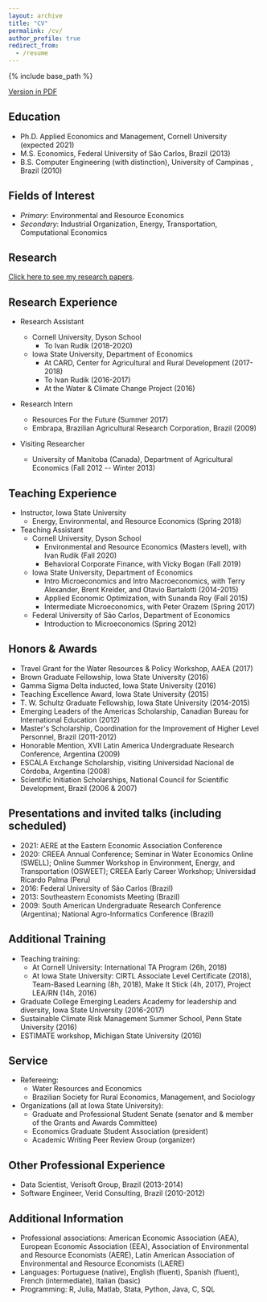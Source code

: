 ```yaml
---
layout: archive
title: "CV"
permalink: /cv/
author_profile: true
redirect_from:
  - /resume
---
```


{% include base_path %}

[Version in PDF](https://github.com/dscardoso/dscardoso.github.io/raw/master/files/DiegoCardoso_CV.pdf)


## Education

* Ph.D. Applied Economics and Management, Cornell University (expected 2021)
* M.S. Economics, Federal University of São Carlos, Brazil (2013)
* B.S. Computer Engineering (with distinction), University of Campinas , Brazil (2010)

## Fields of Interest

* _Primary_: Environmental and Resource Economics
* _Secondary_: Industrial Organization, Energy, Transportation, Computational Economics

## Research
[Click here to see my research papers](/about).

## Research Experience
* Research Assistant
  * Cornell University, Dyson School
    * To Ivan Rudik (2018-2020)
  * Iowa State University, Department of Economics
    * At CARD, Center for Agricultural and Rural Development (2017-2018)
    * To Ivan Rudik (2016-2017)
    * At the Water & Climate Change Project (2016)
* Research Intern
  * Resources For the Future (Summer 2017)
  * Embrapa, Brazilian Agricultural Research Corporation, Brazil (2009)
  
* Visiting Researcher
  * University of Manitoba (Canada), Department of Agricultural Economics (Fall 2012 -- Winter 2013)

## Teaching Experience
* Instructor, Iowa State University
  * Energy, Environmental, and Resource Economics (Spring 2018)
* Teaching Assistant
  * Cornell University, Dyson School
    * Environmental and Resource Economics (Masters level), with Ivan Rudik (Fall 2020)
    * Behavioral Corporate Finance, with Vicky Bogan (Fall 2019)
  * Iowa State University, Department of Economics
    * Intro Microeconomics and Intro Macroeconomics, with Terry Alexander, Brent Kreider, and Otavio Bartalotti (2014-2015)
    * Applied Economic Optimization, with Sunanda Roy (Fall 2015)
    * Intermediate Microeconomics, with Peter Orazem (Spring 2017)
  * Federal University of São Carlos, Department of Economics
    * Introduction to Microeconomics (Spring 2012)
    
## Honors & Awards
* Travel Grant for the Water Resources & Policy Workshop, AAEA (2017)
* Brown Graduate Fellowship, Iowa State University (2016)
* Gamma Sigma Delta inducted, Iowa State University (2016)
* Teaching Excellence Award, Iowa State University (2015)
* T. W. Schultz Graduate Fellowship, Iowa State University (2014-2015)
* Emerging Leaders of the Americas Scholarship, Canadian Bureau for International Education (2012)
* Master's Scholarship, Coordination for the Improvement of Higher Level Personnel, Brazil (2011-2012)
* Honorable Mention, XVII Latin America Undergraduate Research Conference, Argentina (2009)
* ESCALA Exchange Scholarship, visiting Universidad Nacional de Córdoba, Argentina (2008)
* Scientific Initiation Scholarships, National Council for Scientific Development, Brazil (2006 & 2007)

## Presentations and invited talks (including scheduled)
* 2021: AERE at the Eastern Economic Association Conference
* 2020: CREEA Annual Conference; Seminar in Water Economics Online (SWELL); Online Summer Workshop in Environment, Energy, and Transportation (OSWEET); CREEA Early Career Workshop; Universidad Ricardo Palma (Peru)
* 2016: Federal University of São Carlos (Brazil)
* 2013: Southeastern Economists Meeting (Brazil)
* 2009: South American Undergraduate Research Conference (Argentina); National Agro-Informatics Conference (Brazil)

## Additional Training
* Teaching training:
  * At Cornell University: International TA Program (26h, 2018)
  * At Iowa State University: CIRTL Associate Level Certificate (2018), Team-Based Learning (8h, 2018), Make It Stick (4h, 2017), Project LEA/RN (14h, 2016)
* Graduate College Emerging Leaders Academy for leadership and diversity, Iowa State University (2016-2017)
* Sustainable Climate Risk Management Summer School, Penn State University (2016)
* ESTIMATE workshop, Michigan State University (2016)

## Service
* Refereeing:  
  * Water Resources and Economics
  * Brazilian Society for Rural Economics, Management, and Sociology
* Organizations (all at Iowa State University): 
  * Graduate and Professional Student Senate (senator and  & member of the Grants and Awards Committee)
  * Economics Graduate Student Association (president)
  * Academic Writing Peer Review Group (organizer) 

## Other Professional Experience
* Data Scientist, Verisoft Group, Brazil (2013-2014)
* Software Engineer, Verid Consulting, Brazil (2010-2012)

## Additional Information

* Professional associations: American Economic Association (AEA), European Economic Association (EEA), Association of Environmental and Resource Economists (AERE), Latin American Association of Environmental and Resource Economists (LAERE)
* Languages: Portuguese (native), English (fluent), Spanish (fluent), French (intermediate), Italian (basic)
* Programming: R, Julia, Matlab, Stata, Python, Java, C, SQL
